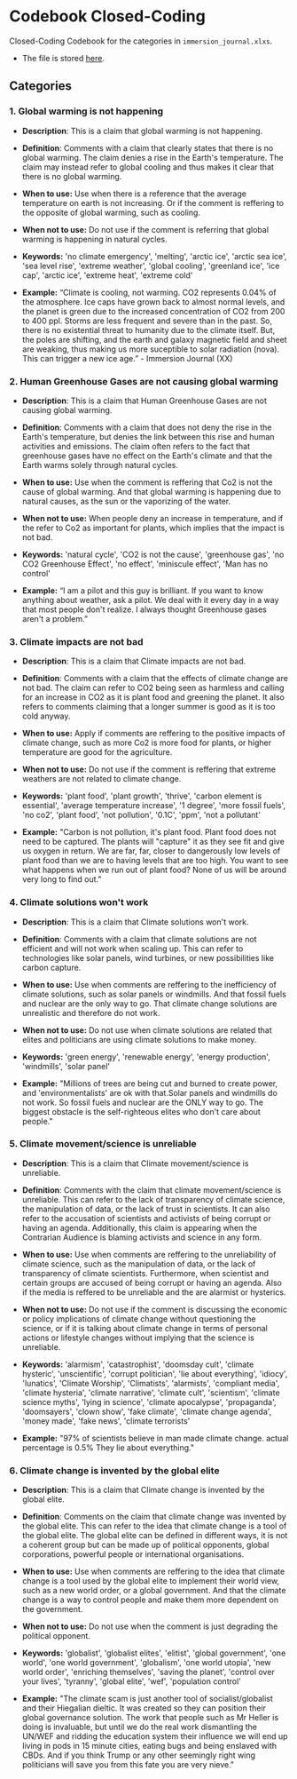 # Codebook Closed-Coding

Closed-Coding Codebook for the categories in `immersion_journal.xlxs`. 

- The file is stored [here](#immersion-channel).

## Categories

### 1. Global warming is not happening
- **Description**: This is a claim that global warming is not happening.

- **Definition**: Comments with a claim that clearly states that there is no global warming. The claim denies a rise in the Earth's temperature. The claim may instead refer to global cooling and thus makes it clear that there is no global warming.

- **When to use:** Use when there is a reference that the average temperature on earth is not increasing. Or if the comment is reffering to the opposite of global warming, such as cooling.

- **When not to use:**  Do not use if the comment is referring that global warming is happening in natural cycles.

- **Keywords:** 'no climate emergency', 'melting', 'arctic ice', 'arctic sea ice', 'sea level rise', 'extreme weather', 'global cooling', 'greenland ice', 'ice cap', 'arctic ice', 'extreme heat', 'extreme cold'

- **Example:**  “Climate is cooling, not warming. CO2 represents 0.04\% of the atmosphere. Ice caps have grown back to almost normal levels, and the planet is green due to the increased concentration of CO2 from 200 to 400 ppl. Storms are less frequent and severe than in the past. So, there is no existential threat to humanity due to the climate itself. But, the poles are shifting, and the earth and galaxy magnetic field and sheet are weaking, thus making us more suceptible to solar radiation (nova). This can trigger a new ice age.” - Immersion Journal (XX)


### 2. Human Greenhouse Gases are not causing global warming
- **Description**: This is a claim that Human Greenhouse Gases are not causing global warming.

- **Definition**: Comments with a claim that does not deny the rise in the Earth's temperature, but denies the link between this rise and human activities and emissions. The claim often refers to the fact that greenhouse gases have no effect on the Earth's climate and that the Earth warms solely through natural cycles.

- **When to use:** Use when the comment is reffering that Co2 is not the cause of global warming. And that global warming is happening due to natural causes, as the sun or the vaporizing of the water.

- **When not to use:** When people deny an increase in temperature, and if the refer to Co2 as important for plants, which implies that the impact is not bad.

- **Keywords:** 'natural cycle', 'CO2 is not the cause', 'greenhouse gas', 'no CO2 Greenhouse Effect', 'no effect', 'miniscule effect', 'Man has no control'

- **Example:** “I am a pilot and this guy is brilliant. If you want to know anything about weather,  ask a pilot. We deal with it every day in a way that most people don't realize. I always thought Greenhouse gases aren't a problem.”


### 3. Climate impacts are not bad
- **Description**: This is a claim that Climate impacts are not bad.

- **Definition**: Comments with a claim that the effects of climate change are not bad. The claim can refer to CO2 being seen as harmless and calling for an increase in CO2 as it is plant food and greening the planet. It also refers to comments claiming that a longer summer is good as it is too cold anyway.

- **When to use:** Apply if comments are reffering to the positive impacts of climate change, such as more Co2 is more food for plants, or higher temperature are good for the agriculture.

- **When not to use:** Do not use if the comment is reffering that extreme weathers are not related to climate change.

- **Keywords:** 'plant food', 'plant growth', 'thrive', 'carbon element is essential', 'average temperature increase', '1 degree', 
'more fossil fuels', 'no co2', 'plant food', 'not pollution', '0.1C', 'ppm', 'not a pollutant'

- **Example:** "Carbon is not pollution, it's plant food. Plant food does not need to be captured. The plants will "capture" it as they see fit and give us oxygen in return. We are far, far, closer to dangerously low levels of plant food than we are to having levels that are too high. You want to see what happens when we run out of plant food? None of us will be around very long to find out."

### 4. Climate solutions won't work
- **Description**: This is a claim that Climate solutions won't work.

- **Definition**: Comments with a claim that climate solutions are not efficient and will not work when scaling up. This can refer to technologies like solar panels, wind turbines, or new possibilities like carbon capture.

- **When to use:** Use when comments are reffering to the inefficiency of climate solutions, such as solar panels or windmills. And that fossil fuels and nuclear are the only way to go. That climate change solutions are unrealistic and therefore do not work.

- **When not to use:** Do not use when climate solutions are related that elites and politicians are using climate solutions to make money.

- **Keywords:** 'green energy', 'renewable energy', 'energy production', 'windmills', 'solar panel'

- **Example:** "Millions of trees are being cut and burned to create power, and 'environmentalists' are ok with that.Solar panels and windmills do not work. So fossil fuels and nuclear are the ONLY way to go. The biggest obstacle is the self-righteous elites who don't care about people."

### 5. Climate movement/science is unreliable
- **Description**: This is a claim that Climate movement/science is unreliable.

- **Definition**: Comments with the claim that climate movement/science is unreliable. This can refer to the lack of transparency of climate science, the manipulation of data, or the lack of trust in scientists. It can also refer to the accusation of scientists and activists of being corrupt or having an agenda. Additionally, this claim is appearing when the Contrarian Audience is blaming activists and science in any form.

- **When to use:** Use when comments are reffering to the unreliability of climate science, such as the manipulation of data, or the lack of transparency of climate scientists. Furthermore, when scientist and certain groups are accused of being corrupt or having an agenda. Also if the media is reffered to be unreliable and the are alarmist or hysterics.

- **When not to use:** Do not use if the comment is discussing the economic or policy implications of climate change without questioning the science, or if it is talking about climate change in terms of personal actions or lifestyle changes without implying that the science is unreliable.

- **Keywords:** 'alarmism', 'catastrophist', 'doomsday cult', 'climate hysteric', 'unscientific', 'corrupt politician', 'lie about everything', 'idiocy', 'lunatics', 'Climate Worship', 'Climatists', 'alarmists', 'compliant media', 'climate hysteria', 'climate narrative', 'climate cult', 'scientism', 'climate science myths', 'lying in science', 'climate apocalypse', 'propaganda', 'doomsayers', 'clown show', 'fake climate', 'climate change agenda', 'money made', 'fake news', 'climate terrorists'

- **Example:** "97% of scientists believe in man made climate change. actual percentage is 0.5% They lie about everything."

### 6. Climate change is invented by the global elite
- **Description**: This is a claim that Climate change is invented by the global elite.

- **Definition**: Comments on the claim that climate change was invented by the global elite. This can refer to the idea that climate change is a tool of the global elite. The global elite can be defined in different ways, it is not a coherent group but can be made up of political opponents, global corporations, powerful people or international organisations.

- **When to use:** Use when comments are reffering to the idea that climate change is a tool used by the global elite to implement their world view, such as a new world order, or a global government. And that the climate change is a way to control people and make them more dependent on the government.

- **When not to use:** Do not use when the comment is just degrading the political opponent.

- **Keywords:** 'globalist', 'globalist elites', 'elitist', 'global government', 'one world', 'one world government', 'globalism', 'one world utopia', 'new world order', 'enriching themselves', 'saving the planet', 'control over your lives',  'tyranny', 'global elite', 'wef', 'population control'

- **Example:** "The climate scam is just another tool of socialist/globalist and their Hiegalian dieltic. It was created so they can position their global governance solution. The work that people such as Mr Heller is doing is invaluable, but until we do the real work dismantling the UN/WEF and ridding the education system their influence we will end up living in pods in 15 minute cities, eating bugs and being enslaved with CBDs. And if you think Trump or any other seemingly right wing politicians will save you from this fate you are very nieve."